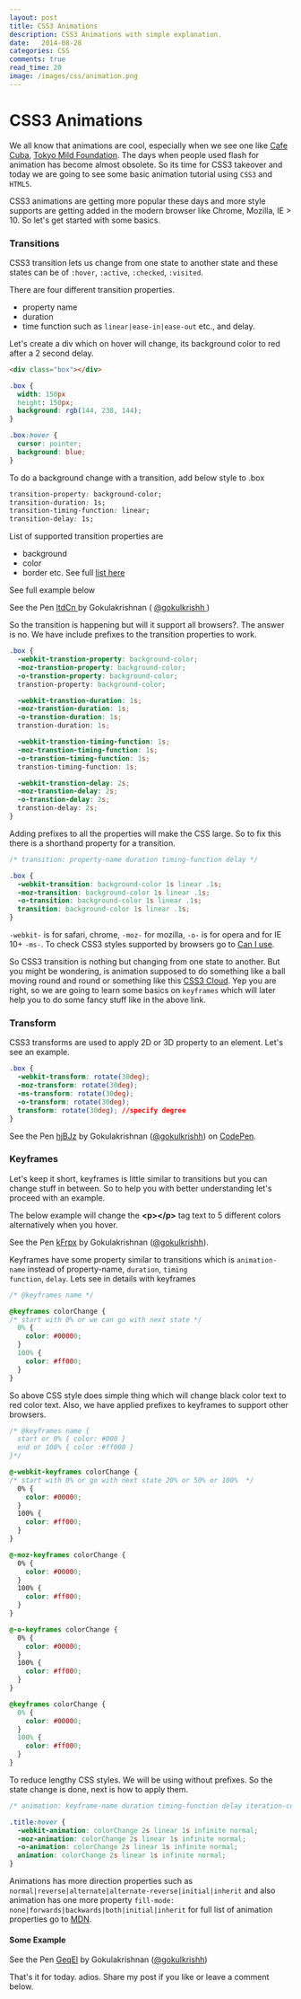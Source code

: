 ```yaml
---
layout: post
title: CSS3 Animations
description: CSS3 Animations with simple explanation.
date:   2014-08-28
categories: CSS
comments: true
read_time: 20
image: /images/css/animation.png
---
```


# CSS3 Animations

We all know that animations are cool, especially when we see one like <a href="http://cafecuba.in" target="_blank">Cafe Cuba</a>, <a href="http://tokyomildfoundation.com" target="_blank">Tokyo Mild Foundation</a>. The days when people used flash for animation has become almost obsolete. So its time for CSS3 takeover and today we are going to see some basic animation tutorial using `CSS3` and `HTML5`.

CSS3 animations are getting more popular these days and more style supports are getting added in the modern browser like Chrome, Mozilla, IE > 10. So let's get started with some basics.

### Transitions

CSS3 transition lets us change from one state to another state and these states can be of `:hover`, `:active`, `:checked`, `:visited`.

There are four different transition properties.

- property name
- duration
- time function such as `linear|ease-in|ease-out` etc., and delay.

Let's create a div which on hover will change, its background color to red after a 2 second delay.

```html
<div class="box"></div>
```

```css
.box {
  width: 150px
  height: 150px;
  background: rgb(144, 238, 144);
}

.box:hover {
  cursor: pointer;
  background: blue;
}
```

To do a background change with a transition, add below style to .box

```css
transition-property: background-color;
transition-duration: 1s;
transition-timing-function: linear;
transition-delay: 1s;
```

List of supported transition properties are

* background
* color
* border etc. See full <a href="http://www.w3.org/TR/css3-transitions/#properties-from-css-" target="_blank">list here</a>

See full example below

<p class="mtop codepen" data-width="" data-height="227" data-theme-id="7458" data-slug-hash="ltdCn" data-default-tab="result">See the Pen <a href="http://codepen.io/gokulkrishh/pen/ltdCn/"> ltdCn </a> by Gokulakrishnan ( <a href="http://codepen.io/gokulkrishh"> @gokulkrishh </a>)</p>

So the transition is happening but will it support all browsers?. The answer is no. We have include prefixes to the transition properties to work.

```css
.box {
  -webkit-transtion-property: background-color;
  -moz-transtion-property: background-color;
  -o-transtion-property: background-color;
  transtion-property: background-color;

  -webkit-transtion-duration: 1s;
  -moz-transtion-duration: 1s;
  -o-transtion-duration: 1s;
  transtion-duration: 1s;

  -webkit-transtion-timing-function: 1s;
  -moz-transtion-timing-function: 1s;
  -o-transtion-timing-function: 1s;
  transtion-timing-function: 1s;

  -webkit-transtion-delay: 2s;
  -moz-transtion-delay: 2s;
  -o-transtion-delay: 2s;
  transtion-delay: 2s;
}
```

Adding prefixes to all the properties will make the CSS large. So to fix this there is a shorthand property for a transition.

```css
/* transition: property-name duration timing-function delay */

.box {
  -webkit-transition: background-color 1s linear .1s;
  -moz-transition: background-color 1s linear .1s;
  -o-transition: background-color 1s linear .1s;
  transition: background-color 1s linear .1s;
}
```

<code class="highlight">-webkit-</code> is for safari, chrome, <code class="highlight">-moz-</code> for mozilla, <code class="highlight">-o-</code> is for opera and for IE 10+ <code class="highlight">-ms-</code>. To check CSS3 styles supported by browsers go to <a href="http://caniuse.com/" target="_blank">Can I use</a>.</p>
<p>So CSS3 transition is nothing but changing from one state to another. But you might be wondering, is animation supposed to do something like a ball moving round and round or something like this <a href="http://www.clicktorelease.com/code/css3dclouds/" target="_blank">CSS3 Cloud</a>. Yep you are right, so we are going to learn some basics on <code class="highlight">keyframes</code> which will later help you to do some fancy stuff like in the above link.</p>

### Transform

CSS3 transforms are used to apply 2D or 3D property to an element. Let's see an example.

```css
.box {
  -webkit-transform: rotate(30deg);
  -moz-transform: rotate(30deg);
  -ms-transform: rotate(30deg);
  -o-transform: rotate(30deg);
  transform: rotate(30deg); //specify degree
}
```

<p data-height="266" data-theme-id="7458" data-slug-hash="hjBJz" data-default-tab="result" data-user="gokulkrishh" class='codepen'>See the Pen <a href='http://codepen.io/gokulkrishh/pen/hjBJz/'>hjBJz</a> by Gokulakrishnan (<a href='http://codepen.io/gokulkrishh'>@gokulkrishh</a>) on <a href='http://codepen.io'>CodePen</a>.</p>

### Keyframes

Let's keep it short, keyframes is little similar to transitions but you can change stuff in between. So to help you with better understanding let's proceed with an example.

The below example will change the <b>&lt;p&gt;&lt;/p&gt;</b> tag text to 5 different colors alternatively when you hover.

<p class="mtop mbot codepen" data-height="266" data-theme-id="7458" data-slug-hash="kFrpx" data-default-tab="result">See the Pen <a href="http://codepen.io/gokulkrishh/pen/kFrpx/">kFrpx</a> by Gokulakrishnan (<a href="http://codepen.io/gokulkrishh">@gokulkrishh</a>).</p>

Keyframes have some property similar to transitions which is <code class="highlight">animation-name</code> instead of property-name, <code class="highlight">duration</code>, <code class="highlight">timing function</code>, <code class="highlight">delay</code>. Lets see in details with keyframes

```css
/* @keyframes name */

@keyframes colorChange {
/* start with 0% or we can go with next state */
  0% {
    color: #00000;
  }
  100% {
    color: #ff000;
  }
}
```

So above CSS style does simple thing which will change black color text to red color text. Also, we have applied prefixes to keyframes to support other browsers.

```css
/* @keyframes name {
  start or 0% { color: #000 }
  end or 100% { color :#ff000 }
}*/

@-webkit-keyframes colorChange {
/* start with 0% or go with next state 20% or 50% or 100%  */
  0% {
  	color: #00000;
  }
  100% {
    color: #ff000;
  }
}

@-moz-keyframes colorChange {
  0% {
    color: #00000;
  }
  100% {
    color: #ff000;
  }
}

@-o-keyframes colorChange {
  0% {
  	color: #00000;
  }
  100% {
    color: #ff000;
  }
}

@keyframes colorChange {
  0% {
    color: #00000;
  }
  100% {
    color: #ff000;
  }
}
```

To reduce lengthy CSS styles. We will be using without prefixes. So the state change is done, next is how to apply them.

```css
/* animation: keyframe-name duration timing-function delay iteration-count direction */

.title:hover {
  -webkit-animation: colorChange 2s linear 1s infinite normal;
  -moz-animation: colorChange 2s linear 1s infinite normal;
  -o-animation: colorChange 2s linear 1s infinite normal;
  animation: colorChange 2s linear 1s infinite normal;
}
```

Animations has more direction properties such as <code class="highlight">normal|reverse|alternate|alternate-reverse|initial|inherit</code> and also animation has one more property <code class="highlight">fill-mode: none|forwards|backwards|both|initial|inherit</code> for full list of animation properties go to <a href="https://developer.mozilla.org/en-US/docs/Web/CSS/animation">MDN</a>.

#### Some Example

<p class="mtop mbot codepen" data-height="266" data-theme-id="7458" data-slug-hash="GeqEl" data-default-tab="result">See the Pen <a href="http://codepen.io/gokulkrishh/pen/GeqEl/">GeqEl</a> by Gokulakrishnan (<a href="http://codepen.io/gokulkrishh">@gokulkrishh</a>)</p>

That's it for today. adios. Share my post if you like or leave a comment below.

<script src="https://codepen.io/assets/embed/ei.js" async> </script>
